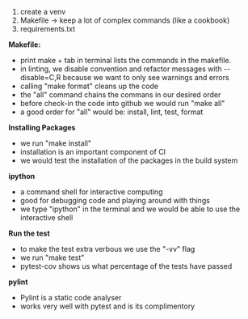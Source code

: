 1. create a venv
1. Makefile -> keep a lot of complex commands (like a cookbook)
1. requirements.txt

**Makefile:**
- print make + tab in terminal lists the commands in the makefile.
- in linting, we disable convention and refactor messages with --disable=C,R because we want to only see warnings and errors
- calling "make format" cleans up the code
- the "all" command chains the commans in our desired order
- before check-in the code into github we would run "make all"
- a good order for "all" would be: install, lint, test, format

**Installing Packages**
- we run "make install"
- installation is an important component of CI
- we would test the installation of the packages in the build system

**ipython**
- a command shell for interactive computing
- good for debugging code and playing around with things
- we type "ipython" in the terminal and we would be able to use the interactive shell


**Run the test**
- to make the test extra verbous we use the "-vv" flag
- we run "make test"
- pytest-cov shows us what percentage of the tests have passed


**pylint**
- Pylint is a static code analyser 
- works very well with pytest and is its complimentory

